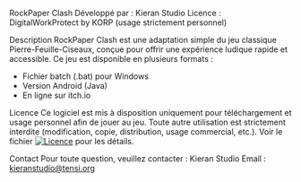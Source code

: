RockPaper Clash
Développé par : Kieran Studio
Licence : DigitalWorkProtect by KORP (usage strictement personnel)

Description
RockPaper Clash est une adaptation simple du jeu classique Pierre-Feuille-Ciseaux, conçue pour offrir une expérience ludique rapide et accessible.
Ce jeu est disponible en plusieurs formats :

- Fichier batch (.bat) pour Windows
- Version Android (Java)
- En ligne sur itch.io

 Licence
Ce logiciel est mis à disposition uniquement pour téléchargement et usage personnel afin de jouer au jeu. Toute autre utilisation est strictement interdite (modification, copie, distribution, usage commercial, etc.).
Voir le fichier [![Licence](https://img.shields.io/badge/Licence-DigitalWorkProtect%20by%20KORP-red.svg)](LICENSE) pour les détails.

Contact
Pour toute question, veuillez contacter :
Kieran Studio
Email : kieranstudio@tensi.org
